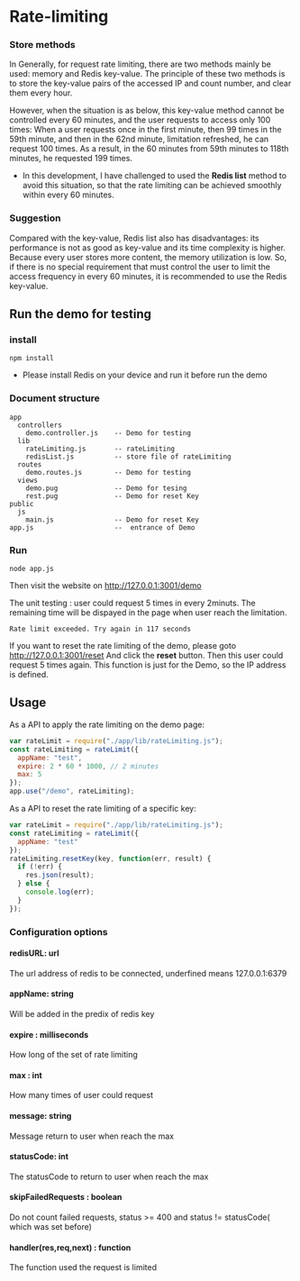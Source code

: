 # Rate-limiting

### Store methods

In Generally, for request rate limiting, there are two methods mainly be used: memory and Redis key-value.
The principle of these two methods is to store the key-value pairs of the accessed IP and count number, and clear them every hour.

However, when the situation is as below, this key-value method cannot be controlled every 60 minutes, and the user requests to access only 100 times: When a user requests once in the first minute, then 99 times in the 59th minute, and then in the 62nd minute, limitation refreshed, he can request 100 times. As a result, in the 60 minutes from 59th minutes to 118th minutes, he requested 199 times.

- In this development, I have challenged to used the **Redis list** method to avoid this situation, so that the rate limiting can be achieved smoothly within every 60 minutes.

### Suggestion

Compared with the key-value, Redis list also has disadvantages: its performance is not as good as key-value and its time complexity is higher. Because every user stores more content, the memory utilization is low. So, if there is no special requirement that must control the user to limit the access frequency in every 60 minutes, it is recommended to use the Redis key-value.

## Run the demo for testing

### install

    npm install

- Please install Redis on your device and run it before run the demo

### Document structure

    app
      controllers
        demo.controller.js    -- Demo for testing
      lib
        rateLimiting.js       -- rateLimiting
        redisList.js          -- store file of rateLimiting
      routes
        demo.routes.js        -- Demo for testing
      views
        demo.pug              -- Demo for tesing
        rest.pug              -- Demo for reset Key
    public
      js
        main.js               -- Demo for reset Key
    app.js                    --  entrance of Demo

### Run

    node app.js

Then visit the website on http://127.0.0.1:3001/demo

The unit testing : user could request 5 times in every 2minuts.
The remaining time will be dispayed in the page when user reach the limitation.

    Rate limit exceeded. Try again in 117 seconds

If you want to reset the rate limiting of the demo, please goto http://127.0.0.1:3001/reset
And click the **reset** button. Then this user could request 5 times again. This function is just for the Demo, so the IP address is defined.

## Usage

As a API to apply the rate limiting on the demo page:

```javascript
var rateLimit = require("./app/lib/rateLimiting.js");
const rateLimiting = rateLimit({
  appName: "test",
  expire: 2 * 60 * 1000, // 2 minutes
  max: 5
});
app.use("/demo", rateLimiting);
```

As a API to reset the rate limiting of a specific key:

```javascript
var rateLimit = require("./app/lib/rateLimiting.js");
const rateLimiting = rateLimit({
  appName: "test"
});
rateLimiting.resetKey(key, function(err, result) {
  if (!err) {
    res.json(result);
  } else {
    console.log(err);
  }
});
```

### Configuration options

#### redisURL: url

The url address of redis to be connected, underfined means 127.0.0.1:6379

#### appName: string

Will be added in the predix of redis key

#### expire : milliseconds

How long of the set of rate limiting

#### max : int

How many times of user could request

#### message: string

Message return to user when reach the max

#### statusCode: int

The statusCode to return to user when reach the max

#### skipFailedRequests : boolean

Do not count failed requests, status >= 400 and status != statusCode( which was set before)

#### handler(res,req,next) : function

The function used the request is limited
